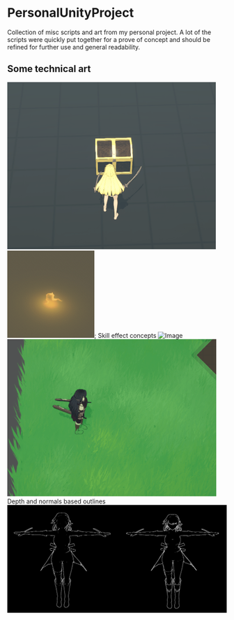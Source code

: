 # PersonalUnityProject

Collection of misc scripts and art from my personal project.
A lot of the scripts were quickly put together for a prove of concept and should be refined for further use and general readability.



## Some technical art
![Image](https://github.com/Korhrob/PersonalUnityProject/blob/main/Images/chests.gif?raw=true)
![Image](https://github.com/Korhrob/PersonalUnityProject/blob/main/Images/fire.gif?raw=true);
Skill effect concepts
![Image](https://github.com/Korhrob/PersonalUnityProject/blob/main/Images/whirlwind.gif?raw=true)
![Image](https://github.com/Korhrob/PersonalUnityProject/blob/main/Images/skillSwiftSlash.gif?raw=true)
Depth and normals based outlines
![Image](https://github.com/Korhrob/PersonalUnityProject/blob/main/Images/outlinesmaterial.png?raw=true)
